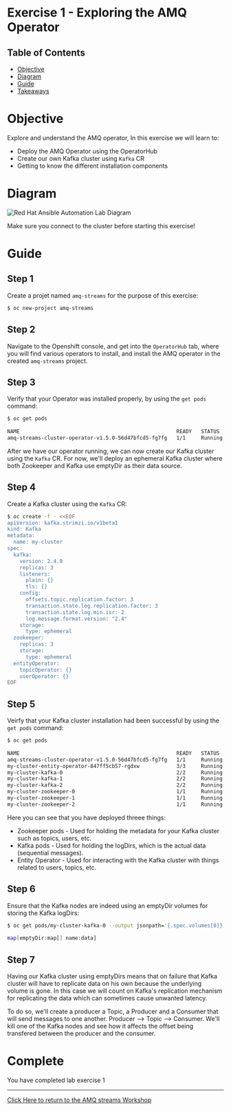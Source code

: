 # Exercise 1 - Exploring the AMQ Operator

## Table of Contents

- [Objective](#objective)
- [Diagram](#diagram)
- [Guide](#guide)
- [Takeaways](#takeaways)

# Objective

Explore and understand the AMQ operator, In this exercise we will learn to: 
- Deploy the AMQ Operator using the OperatorHub
- Create our own Kafka cluster using `Kafka` CR 
- Getting to know the different installation components 

# Diagram

![Red Hat Ansible Automation Lab Diagram](../../../images/network_diagram.png)

Make sure you connect to the cluster before starting this exercise! 

# Guide

## Step 1

Create a projet named `amq-streams` for the purpose of this exercise: 

```bash 
$ oc new-project amq-streams
```

## Step 2

Navigate to the Openshift console, and get into the `OperatorHub` tab, where you will find various operators to install, and install the 
AMQ operator in the created `amq-streams` project.  

## Step 3 

Verify that your Operator was installed properly, by using the `get pods` command: 

```bash 
$ oc get pods
 
NAME                                                   READY   STATUS    RESTARTS   AGE
amq-streams-cluster-operator-v1.5.0-56d47bfcd5-fg7fg   1/1     Running   0          71s
```

After we have our operator running, we can now create our Kafka cluster using the `Kafka` CR. For now, we'll deploy an ephemeral Kafka cluster where both Zookeeper and Kafka use 
emptyDir as their data source. 

## Step 4 

Create a Kafka cluster using the `Kafka` CR: 

```bash 
$ oc create -f - <<EOF
apiVersion: kafka.strimzi.io/v1beta1
kind: Kafka
metadata:
  name: my-cluster
spec:
  kafka:
    version: 2.4.0
    replicas: 3
    listeners:
      plain: {}
      tls: {}
    config:
      offsets.topic.replication.factor: 3
      transaction.state.log.replication.factor: 3
      transaction.state.log.min.isr: 2
      log.message.format.version: "2.4"
    storage:
      type: ephemeral
  zookeeper:
    replicas: 3
    storage:
      type: ephemeral
  entityOperator:
    topicOperator: {}
    userOperator: {}
EOF
```

## Step 5 

Veirfy that your Kafka cluster installation had been successful by using the `get pods` command: 

```bash 
$ oc get pods                                                    
 
NAME                                                   READY   STATUS    RESTARTS   AGE
amq-streams-cluster-operator-v1.5.0-56d47bfcd5-fg7fg   1/1     Running   0          9m20s
my-cluster-entity-operator-847ff5cb57-rgdxw            3/3     Running   0          60s
my-cluster-kafka-0                                     2/2     Running   0          2m10s
my-cluster-kafka-1                                     2/2     Running   0          84s
my-cluster-kafka-2                                     2/2     Running   0          2m10s
my-cluster-zookeeper-0                                 1/1     Running   0          3m9s
my-cluster-zookeeper-1                                 1/1     Running   0          3m51s
my-cluster-zookeeper-2                                 1/1     Running   0          3m51s
```

Here you can see that you have deployed threee things:

* Zookeeper pods - Used for holding the metadata for your Kafka cluster such as topics, users, etc.
* Kafka pods - Used for holding the logDirs, which is the actual data (sequential messages). 
* Entity Operator - Used for interacting with the Kafka cluster with things related to users, topics, etc.

## Step 6 

Ensure that the Kafka nodes are indeed using an emptyDir volumes for storing the Kafka logDirs: 

```bash 
$ oc get pods/my-cluster-kafka-0 --output jsonpath='{.spec.volumes[0]}'
 
map[emptyDir:map[] name:data]
```

## Step 7 

Having our Kafka cluster using emptyDirs means that on failure that Kafka cluster will have to replicate data on his own because the underlying volume is gone.
In this case we will count on Kafka's replication mechanism for replicating the data which can sometimes cause unwanted latency. 

To do so, we'll create a producer a Topic, a Producer and a Consumer that will send messages to one another. Producer --> Topic --> Consumer. 
We'll kill one of the Kafka nodes and see how it affects the offset being transfered between the producer and the consumer. 




# Complete

You have completed lab exercise 1

---
[Click Here to return to the AMQ streams Workshop](../README.md)
